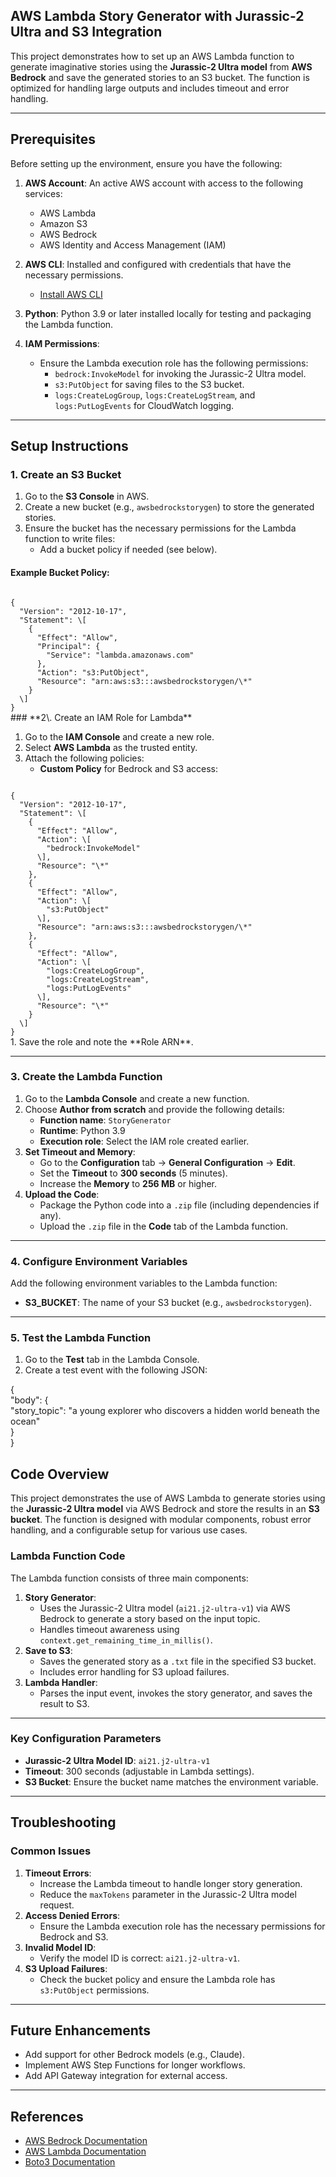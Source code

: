 ## **AWS Lambda Story Generator with Jurassic-2 Ultra and S3 Integration**

This project demonstrates how to set up an AWS Lambda function to generate imaginative stories using the **Jurassic-2 Ultra model** from **AWS Bedrock** and save the generated stories to an S3 bucket. The function is optimized for handling large outputs and includes timeout and error handling.

---

## **Prerequisites**

Before setting up the environment, ensure you have the following:

1. **AWS Account**: An active AWS account with access to the following services:

   * AWS Lambda  
   * Amazon S3  
   * AWS Bedrock  
   * AWS Identity and Access Management (IAM)  
2. **AWS CLI**: Installed and configured with credentials that have the necessary permissions.

   * [Install AWS CLI](https://docs.aws.amazon.com/cli/latest/userguide/install-cliv2.html)  
3. **Python**: Python 3.9 or later installed locally for testing and packaging the Lambda function.

4. **IAM Permissions**:

   * Ensure the Lambda execution role has the following permissions:  
     * `bedrock:InvokeModel` for invoking the Jurassic-2 Ultra model.  
     * `s3:PutObject` for saving files to the S3 bucket.  
     * `logs:CreateLogGroup`, `logs:CreateLogStream`, and `logs:PutLogEvents` for CloudWatch logging.

---

## **Setup Instructions**

### **1\. Create an S3 Bucket**

1. Go to the **S3 Console** in AWS.  
2. Create a new bucket (e.g., `awsbedrockstorygen`) to store the generated stories.  
3. Ensure the bucket has the necessary permissions for the Lambda function to write files:  
   * Add a bucket policy if needed (see below).

#### **Example Bucket Policy:**
<code>
{  
  "Version": "2012-10-17",  
  "Statement": \[  
    {  
      "Effect": "Allow",  
      "Principal": {  
        "Service": "lambda.amazonaws.com"  
      },  
      "Action": "s3:PutObject",  
      "Resource": "arn:aws:s3:::awsbedrockstorygen/\*"  
    }  
  \]  
}
</code>
### **2\. Create an IAM Role for Lambda**

1. Go to the **IAM Console** and create a new role.  
2. Select **AWS Lambda** as the trusted entity.  
3. Attach the following policies:  
   * **Custom Policy** for Bedrock and S3 access:
     
<code>
{  
  "Version": "2012-10-17",  
  "Statement": \[  
    {  
      "Effect": "Allow",  
      "Action": \[  
        "bedrock:InvokeModel"  
      \],  
      "Resource": "\*"  
    },  
    {  
      "Effect": "Allow",  
      "Action": \[  
        "s3:PutObject"  
      \],  
      "Resource": "arn:aws:s3:::awsbedrockstorygen/\*"  
    },  
    {  
      "Effect": "Allow",  
      "Action": \[  
        "logs:CreateLogGroup",  
        "logs:CreateLogStream",  
        "logs:PutLogEvents"  
      \],  
      "Resource": "\*"  
    }  
  \]  
}
</code>
1. Save the role and note the **Role ARN**.

---

### **3\. Create the Lambda Function**

1. Go to the **Lambda Console** and create a new function.  
2. Choose **Author from scratch** and provide the following details:  
   * **Function name**: `StoryGenerator`  
   * **Runtime**: Python 3.9  
   * **Execution role**: Select the IAM role created earlier.  
3. **Set Timeout and Memory**:  
   * Go to the **Configuration** tab → **General Configuration** → **Edit**.  
   * Set the **Timeout** to **300 seconds** (5 minutes).  
   * Increase the **Memory** to **256 MB** or higher.  
4. **Upload the Code**:  
   * Package the Python code into a `.zip` file (including dependencies if any).  
   * Upload the `.zip` file in the **Code** tab of the Lambda function.

---

### **4\. Configure Environment Variables**

Add the following environment variables to the Lambda function:

* **S3\_BUCKET**: The name of your S3 bucket (e.g., `awsbedrockstorygen`).

---

### **5\. Test the Lambda Function**

1. Go to the **Test** tab in the Lambda Console.  
2. Create a test event with the following JSON:

{  
  "body": {  
    "story\_topic": "a young explorer who discovers a hidden world beneath the ocean"  
  }  
}

## **Code Overview**

This project demonstrates the use of AWS Lambda to generate stories using the **Jurassic-2 Ultra model** via AWS Bedrock and store the results in an **S3 bucket**. The function is designed with modular components, robust error handling, and a configurable setup for various use cases. 

### **Lambda Function Code**

The Lambda function consists of three main components:

1. **Story Generator**:  
   * Uses the Jurassic-2 Ultra model (`ai21.j2-ultra-v1`) via AWS Bedrock to generate a story based on the input topic.  
   * Handles timeout awareness using `context.get_remaining_time_in_millis()`.  
2. **Save to S3**:  
   * Saves the generated story as a `.txt` file in the specified S3 bucket.  
   * Includes error handling for S3 upload failures.  
3. **Lambda Handler**:  
   * Parses the input event, invokes the story generator, and saves the result to S3.

---

### **Key Configuration Parameters**

* **Jurassic-2 Ultra Model ID**: `ai21.j2-ultra-v1`  
* **Timeout**: 300 seconds (adjustable in Lambda settings).  
* **S3 Bucket**: Ensure the bucket name matches the environment variable.

---

## **Troubleshooting**

### **Common Issues**

1. **Timeout Errors**:  
   * Increase the Lambda timeout to handle longer story generation.  
   * Reduce the `maxTokens` parameter in the Jurassic-2 Ultra model request.  
2. **Access Denied Errors**:  
   * Ensure the Lambda execution role has the necessary permissions for Bedrock and S3.  
3. **Invalid Model ID**:  
   * Verify the model ID is correct: `ai21.j2-ultra-v1`.  
4. **S3 Upload Failures**:  
   * Check the bucket policy and ensure the Lambda role has `s3:PutObject` permissions.

---

## **Future Enhancements**

* Add support for other Bedrock models (e.g., Claude).  
* Implement AWS Step Functions for longer workflows.  
* Add API Gateway integration for external access.

---

## **References**

* [AWS Bedrock Documentation](https://docs.aws.amazon.com/bedrock/latest/userguide/what-is-bedrock.html)  
* [AWS Lambda Documentation](https://docs.aws.amazon.com/lambda/latest/dg/welcome.html)  
* [Boto3 Documentation](https://boto3.amazonaws.com/v1/documentation/api/latest/index.html)

